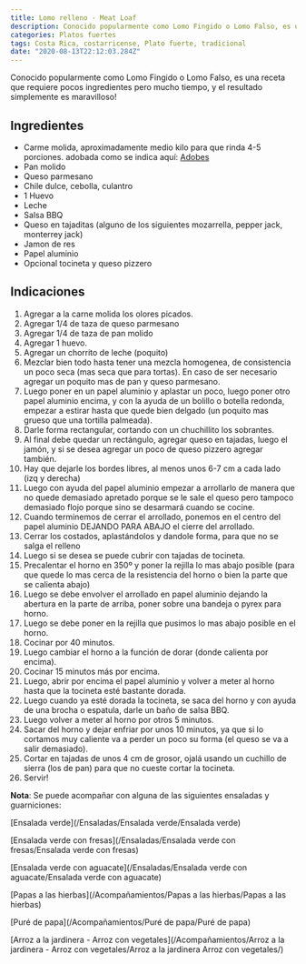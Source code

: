 ```yaml
---
title: Lomo relleno - Meat Loaf
description: Conocido popularmente como Lomo Fingido o Lomo Falso, es una receta que requiere pocos ingredientes pero mucho tiempo.
categories: Platos fuertes
tags: Costa Rica, costarricense, Plato fuerte, tradicional
date: "2020-08-13T22:12:03.284Z"
---
```


Conocido popularmente como Lomo Fingido o Lomo Falso, es una receta que requiere pocos ingredientes pero mucho tiempo, y el resultado simplemente es maravilloso!

## Ingredientes

- Carme molida, aproximadamente medio kilo para que rinda 4-5 porciones. adobada como se indica aquí: [Adobes](/Adobes/Adobes/)
- Pan molido
- Queso parmesano
- Chile dulce, cebolla, culantro
- 1 Huevo
- Leche
- Salsa BBQ
- Queso en tajaditas (alguno de los siguientes mozarrella, pepper jack, monterrey jack)
- Jamon de res
- Papel aluminio
- Opcional tocineta y queso pizzero

## Indicaciones

1. Agregar a la carne molida los olores picados.
2. Agregar 1/4 de taza de queso parmesano
3. Agregar 1/4 de taza de pan molido
4. Agregar 1 huevo.
5. Agregar un chorrito de leche (poquito)
6. Mezclar bien todo hasta tener una mezcla homogenea, de consistencia un poco seca (mas seca que para tortas). En caso de ser necesario agregar un poquito mas de pan y queso parmesano.
7. Luego poner en un papel aluminio y aplastar un poco, luego poner otro papel aluminio encima, y con la ayuda de un bolillo o botella redonda,  empezar a estirar hasta que quede bien delgado (un poquito mas grueso que una tortilla palmeada).
8. Darle forma rectangular, cortando con un chuchillito  los sobrantes.
9. Al final debe quedar un rectángulo, agregar queso en tajadas, luego el jamón,  y si se desea agregar un poco de queso pizzero agregar también.
10. Hay que dejarle los bordes libres, al menos unos 6-7 cm a cada lado (izq y derecha)
11. Luego con ayuda del papel aluminio empezar a arrollarlo de manera que no quede demasiado apretado porque se le sale el queso pero tampoco demasiado flojo porque sino se desarmará cuando se cocine.
12. Cuando terminemos de cerrar el arrollado, ponemos en el centro del papel aluminio DEJANDO PARA ABAJO el cierre del arrollado.
13. Cerrar los costados, aplastándolos y dandole forma, para que no se salga el relleno
14. Luego si se desea se puede cubrir con tajadas de tocineta.
15. Precalentar el horno en 350º y poner la rejilla lo mas abajo posible (para que quede lo mas cerca de la resistencia del horno o bien la parte que se calienta abajo)
16. Luego se debe envolver el arrollado en papel aluminio dejando la abertura en la parte de arriba, poner sobre una bandeja o pyrex para horno.
17. Luego se debe poner en la rejilla que pusimos lo mas abajo posible en el horno.
18. Cocinar por 40 minutos.
19. Luego cambiar el horno a la función de dorar (donde calienta por encima).
20. Cocinar 15 minutos más por encima.
21. Luego, abrir por encima el papel aluminio y volver a meter al horno hasta que la tocineta esté bastante dorada.
22. Luego cuando ya esté dorada la tocineta, se saca del horno y  con ayuda de una brocha o espatula, darle un baño de salsa BBQ.
23. Luego volver a meter al horno por otros 5 minutos.
24. Sacar del horno y dejar enfriar por unos 10 minutos, ya que si lo cortamos muy caliente va a perder un poco su forma (el queso se va a salir demasiado).
25. Cortar en tajadas de unos 4 cm de grosor, ojalá usando un cuchillo de sierra (los de pan) para que no cueste cortar la tocineta.
26. Servir!

**Nota**: Se puede acompañar con alguna de las siguientes ensaladas y guarniciones:

[Ensalada verde](/Ensaladas/Ensalada verde/Ensalada verde)

[Ensalada verde con fresas](/Ensaladas/Ensalada verde con fresas/Ensalada verde con fresas)

[Ensalada verde con aguacate](/Ensaladas/Ensalada verde con aguacate/Ensalada verde con aguacate)

[Papas a las hierbas](/Acompañamientos/Papas a las hierbas/Papas a las hierbas)

[Puré de papa](/Acompañamientos/Puré de papa/Puré de papa)

[Arroz a la jardinera - Arroz con vegetales](/Acompañamientos/Arroz a la jardinera - Arroz con vegetales/Arroz a la jardinera Arroz con vegetales/)
